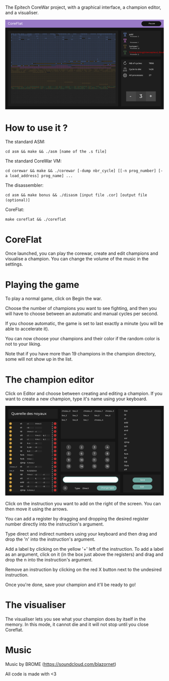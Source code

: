The Epitech CoreWar project, with a graphical interface, a champion editor, and a visualiser.

![alt text](https://github.com/tristanblt/Coreflat/blob/master/bonus/assets/imgs/screen1.png)

# How to use it ?

The standard ASM:

```
cd asm && make && ./asm [name of the .s file]
```

The standard CoreWar VM:

```
cd corewar && make && ./corewar [-dump nbr_cycle] [[-n prog_number] [-a load_address] prog_name] ...
```

The disassembler:

```
cd asm && make bonus && ./disasm [input file .cor] [output file (optional)]
```

CoreFlat:

```
make coreflat && ./coreflat
```

# CoreFlat

Once launched, you can play the corewar, create and edit champions and visualise a champion. You can change the volume of the music in the settings.

# Playing the game

To play a normal game, click on Begin the war.

Choose the number of champions you want to see fighting, and then you will have to choose between an automatic and manual cycles per second.

If you choose automatic, the game is set to last exactly a minute (you will be able to accelerate it).

You can now choose your champions and their color if the random color is not to your liking.

Note that if you have more than 19 champions in the champion directory, some will not show up in the list.

# The champion editor

Click on Editor and choose between creating and editing a champion.
If you want to create a new champion, type it's name using your keyboard.

![alt text](https://github.com/tristanblt/Coreflat/blob/master/bonus/assets/imgs/screen2.png)

Click on the instruction you want to add on the right of the screen.
You can then move it using the arrows.

You can add a register by dragging and dropping the desired register number directly into the instruction's argument.

Type direct and indirect numbers using your keyboard and then drag and drop the 'n' into the instruction's argument.

Add a label by clicking on the yellow '+' left of the instruction.
To add a label as an argument, click on it (in the box just above the registers) and drag and drop the n into the instruction's argument.

Remove an instruction by clicking on the red X button next to the undesired instruction.

Once you're done, save your champion and it'll be ready to go!

# The visualiser

The visualiser lets you see what your champion does by itself in the memory. In this mode, it cannot die and it will not stop until you close Coreflat.

# Music

Music by BROME (https://soundcloud.com/blazornet)

All code is made with <3
